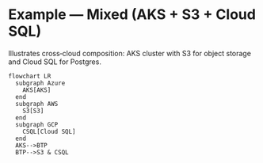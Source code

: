 # Example — Mixed (AKS + S3 + Cloud SQL)

Illustrates cross‑cloud composition: AKS cluster with S3 for object storage and Cloud SQL for Postgres.

```mermaid
flowchart LR
  subgraph Azure
    AKS[AKS]
  end
  subgraph AWS
    S3[S3]
  end
  subgraph GCP
    CSQL[Cloud SQL]
  end
  AKS-->BTP
  BTP-->S3 & CSQL
```

